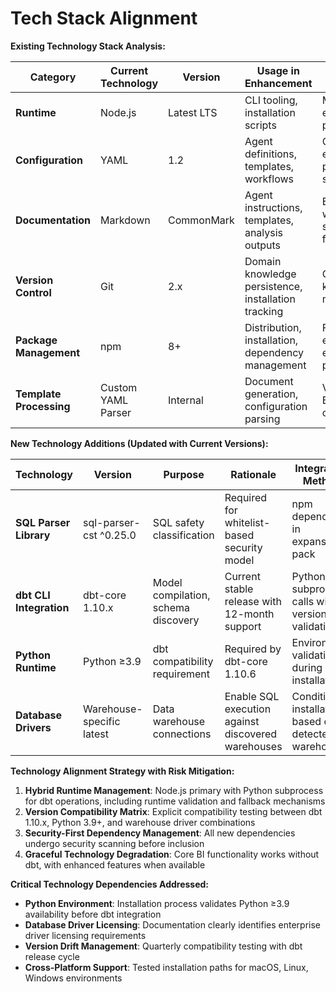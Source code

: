 # Tech Stack Alignment

**Existing Technology Stack Analysis:**

| Category | Current Technology | Version | Usage in Enhancement | Integration Notes |
|----------|-------------------|---------|---------------------|-------------------|
| **Runtime** | Node.js | Latest LTS | CLI tooling, installation scripts | Maintains existing patterns |
| **Configuration** | YAML | 1.2 | Agent definitions, templates, workflows | Core to expansion pack structure |
| **Documentation** | Markdown | CommonMark | Agent instructions, templates, analysis outputs | Enhanced with BI-specific formatting |
| **Version Control** | Git | 2.x | Domain knowledge persistence, installation tracking | Critical for knowledge management |
| **Package Management** | npm | 8+ | Distribution, installation, dependency management | Follows existing expansion pack model |
| **Template Processing** | Custom YAML Parser | Internal | Document generation, configuration parsing | Validated for BI output compatibility |

**New Technology Additions (Updated with Current Versions):**

| Technology | Version | Purpose | Rationale | Integration Method |
|------------|---------|---------|-----------|-------------------|
| **SQL Parser Library** | sql-parser-cst ^0.25.0 | SQL safety classification | Required for whitelist-based security model | npm dependency in expansion pack |
| **dbt CLI Integration** | dbt-core 1.10.x | Model compilation, schema discovery | Current stable release with 12-month support | Python subprocess calls with version validation |
| **Python Runtime** | Python ≥3.9 | dbt compatibility requirement | Required by dbt-core 1.10.6 | Environment validation during installation |
| **Database Drivers** | Warehouse-specific latest | Data warehouse connections | Enable SQL execution against discovered warehouses | Conditional installation based on detected warehouses |

**Technology Alignment Strategy with Risk Mitigation:**

1. **Hybrid Runtime Management**: Node.js primary with Python subprocess for dbt operations, including runtime validation and fallback mechanisms
2. **Version Compatibility Matrix**: Explicit compatibility testing between dbt 1.10.x, Python 3.9+, and warehouse driver combinations  
3. **Security-First Dependency Management**: All new dependencies undergo security scanning before inclusion
4. **Graceful Technology Degradation**: Core BI functionality works without dbt, with enhanced features when available

**Critical Technology Dependencies Addressed:**

- **Python Environment**: Installation process validates Python ≥3.9 availability before dbt integration
- **Database Driver Licensing**: Documentation clearly identifies enterprise driver licensing requirements
- **Version Drift Management**: Quarterly compatibility testing with dbt release cycle
- **Cross-Platform Support**: Tested installation paths for macOS, Linux, Windows environments

